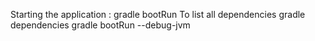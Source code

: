 Starting the application : gradle bootRun
To list all dependencies gradle dependencies
gradle bootRun --debug-jvm